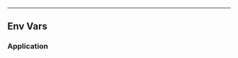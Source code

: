 <!-- Space: Projects -->
<!-- Parent: ZshRvm -->
<!-- Title: EnvVars ZshRvm -->
<!-- Label: ZshRvm -->
<!-- Label: Project -->
<!-- Label: EnvVars -->
<!-- Include: disclaimer.md -->
<!-- Include: ac:toc -->

---

## Env Vars

### Application
